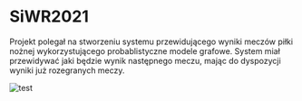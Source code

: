 # SiWR2021

Projekt polegał na stworzeniu systemu przewidującego wyniki meczów piłki nożnej wykorzystującego probablistyczne modele grafowe. 
System miał przewidywać jaki będzie wynik następnego meczu, mając do dyspozycji wyniki już rozegranych meczy.

![test](https://user-images.githubusercontent.com/82948715/122416087-bee34780-cf88-11eb-89f2-215a90fb92fb.PNG)
